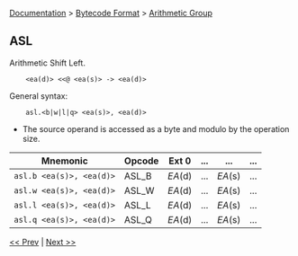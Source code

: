 [Documentation](../../README.md) > [Bytecode Format](../README.md) > [Arithmetic Group](../InstructionsArithmetic.md)

## ASL

Arithmetic Shift Left.

        <ea(d)> <<@ <ea(s)> -> <ea(d)>

General syntax:

        asl.<b|w|l|q> <ea(s)>, <ea(d)>

* The source operand is accessed as a byte and modulo by the operation size.

| Mnemonic | Opcode | Ext 0 | ... | ... | ... |
| - | - | - | - | - | - |
| `asl.b <ea(s)>, <ea(d)>` | ASL_B | *EA*(d) | ... | *EA*(s) | ... |
| `asl.w <ea(s)>, <ea(d)>` | ASL_W | *EA*(d) | ... | *EA*(s) | ... |
| `asl.l <ea(s)>, <ea(d)>` | ASL_L | *EA*(d) | ... | *EA*(s) | ... |
| `asl.q <ea(s)>, <ea(d)>` | ASL_Q | *EA*(d) | ... | *EA*(s) | ... |

[<< Prev](./a_03.md) | [Next >>](./a_05.md)
